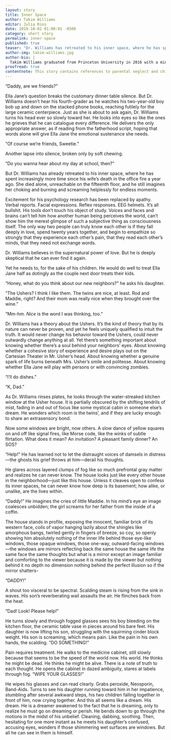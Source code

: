 ```yaml
---
layout: story
title: Inner Space
author: Takim Williams
editor: Julia Rios
date: 2018-10-02 01:00:01 -0500
category: short story
permalink: inner-space
published: true
teaser: "Dr. Williams has retreated to his inner space, where he has spent increasingly more time since his wife’s death in the office fire a year ago."
author-img: takim-williams.jpg
author-bio: |
  Takim Williams graduated from Princeton University in 2016 with a minor in creative writing. Founder and former editor-in-chief of _Figments_, Princeton’s campus publication for speculative fiction, Takim is the creator of the _#InContext_ blog for the Human Trafficking Institute. His debut novel, _The Experiment Himself_, is scheduled for release in late 2018 from Inkshares in partnership with Nerdist. Takim is searching for a version of Christian faith that is viable in the modern world. If the Rapture happens before the Singularity, he will ask for an extension.
proofread: true
contentnote: This story contains references to parental neglect and child endangerment resulting in minor injuries.
---
```


“Daddy, are we friends?”

Ella Jane’s question breaks the customary dinner table silence. But Dr. Williams doesn’t hear his fourth-grader as he watches his two-year-old boy bob up and down on the stacked phone books, reaching futilely for the large ceramic centerpiece. Just as she is about to ask again, Dr. Williams turns his head ever so slowly toward her. He looks into eyes so like the ones he grieves that he can catalogue every difference. He delivers the only appropriate answer, as if reading from the fatherhood script, hoping that words alone will give Ella Jane the emotional sustenance she needs.

“Of course we’re friends, Sweetie.”

Another lapse into silence, broken only by soft chewing.

“Do you wanna hear about my day at school, then?”

But Dr. Williams has already retreated to his inner space, where he has spent increasingly more time since his wife’s death in the office fire a year ago. She died alone, unreachable on the fifteenth floor, and he still imagines her choking and burning and screaming helplessly for endless moments.

Excitement for his psychology research has been replaced by apathy. Verbal reports. Facial expressions. Reflex responses. EEG helmets. It’s all bullshit. His tools don’t touch his object of study. Voices and faces and brains can’t tell him how another human being perceives the world, can’t show him the merest glimpse of such a subjective thing as consciousness itself. The only way two people can truly know each other is if they fall deeply in love, spend twenty years together, and begin to empathize so strongly that they experience each other’s pain, that they read each other’s minds, that they need not exchange words.

Dr. Williams believes in the supernatural power of love. But he is deeply skeptical that he can ever find it again.

Yet he needs to, for the sake of his children. He would do well to treat Ella Jane half as dotingly as the couple next door treats their kids.

“Honey, what do you think about our new neighbors?” he asks his daughter.

“The Ushers? I think I like them. The twins are nice, at least. Rod and Maddie, right? And their mom was really nice when they brought over the wine.”

“Mm-hm. _Nice_ is the word I was thinking, too.”

Dr. Williams has a theory about the Ushers. It’s the kind of theory that by its nature can never be proven, and yet he feels uniquely qualified to intuit the truth. It would never change his behavior toward the Ushers, could never outwardly change anything at all. Yet there’s something important about knowing whether there’s a soul behind your neighbors’ eyes. About knowing whether a cohesive story of experience and desire plays out on the Cartesian Theater in Mr. Usher’s head. About knowing whether a genuine spark of life burns beneath Mrs. Usher’s smile and politesse. About knowing whether Ella Jane will play with persons or with convincing zombies.

“I’ll do dishes.”

“K, Dad.”

As Dr. Williams rinses plates, he looks through the water-streaked kitchen window at the Usher house. It is partially obscured by the shifting tendrils of mist, fading in and out of focus like some mystical cabin in someone else’s dream. He wonders which room is the twins’, and if they are lucky enough to share an extrasensory bond.

Now some windows are bright, now others. A slow dance of yellow squares on and off like signal fires, like Morse code, like the winks of subtle flirtation. What does it mean? An invitation? A pleasant family dinner? An SOS?

“Help!” He has learned not to let the distraught voices of damsels in distress—the ghosts his grief throws at him—derail his thoughts.

He glares across layered clumps of fog like so much prefrontal gray matter and realizes he can never know. The house looks just like every other house in the neighborhood—just like this house. Unless it cleaves open to confess its inner spaces, he can never know how deep is its basement; how alike, or unalike, are the lives within.

“Daddy!” He imagines the cries of little Maddie. In his mind’s eye an image coalesces unbidden; the girl screams for her father from the inside of a coffin.

The house stands in profile, exposing the innocent, familiar brick of its western face, coils of vapor hanging lazily about the shingles like amorphous bangs, twirled gently in fingers of breeze, so coy, so openly showing him absolutely nothing of the inner life behind those eye-like windows, those opaque windows, those one-way, outward-facing windows—the windows are mirrors reflecting back the same house the same life the same face the same thoughts but what is a mirror except an image familiar and comforting to the viewer because it is made by the viewer but nothing behind it no depth no dimension nothing behind the perfect illusion so if the mirror shatters-

“DADDY!”

A shout too visceral to be spectral. Scalding steam is rising from the sink in waves. His son’s reverberating wail assaults the air. He flinches back from the heat.

“Dad! Look! Please help!”

He turns slowly and through fogged glasses sees his boy bleeding on the kitchen floor, the ceramic table vase in pieces around his bare feet. His daughter is now lifting his son, struggling with the squirming cinder block weight. His son is screaming, which means pain. Like the pain in his own hands, the scalding. “DO SOMETHING!”

Pain requires treatment. He walks to the medicine cabinet, still slowly because that seems to be the speed of the world now. His world. He thinks he might be dead. He thinks he might be alive. There is a note of truth to each thought. He opens the cabinet in dazed ambiguity, stares at labels through fog. “WIPE YOUR GLASSES!”

He wipes his glasses and can read clearly. Grabs peroxide, Neosporin, Band-Aids. Turns to see his daughter running toward him in her impatience, stumbling after several awkward steps, his two children falling together in front of him, now crying together. And this all seems like a dream. His dream. He is a dreamer awakened to the fact that he is dreaming, only to realize he must go on dreaming or perish. He bends down to go through the motions in the midst of his unbelief. Cleaning, dabbing, soothing. Then, hesitating for one more instant as he meets his daughter’s confused, accusing eyes, wonders if those shimmering wet surfaces are windows. But all he can see in them is himself.
